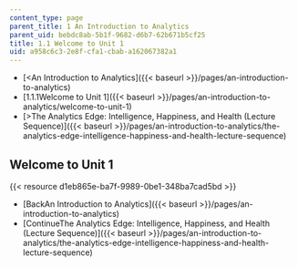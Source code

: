 ```yaml
---
content_type: page
parent_title: 1 An Introduction to Analytics
parent_uid: bebdc8ab-5b1f-9682-d6b7-62b671b5cf25
title: 1.1 Welcome to Unit 1
uid: a958c6c3-2e8f-cfa1-cbab-a162067382a1
---
```


*   [\<An Introduction to Analytics]({{< baseurl >}}/pages/an-introduction-to-analytics)
*   [1.1.1Welcome to Unit 1]({{< baseurl >}}/pages/an-introduction-to-analytics/welcome-to-unit-1)
*   [\>The Analytics Edge: Intelligence, Happiness, and Health (Lecture Sequence)]({{< baseurl >}}/pages/an-introduction-to-analytics/the-analytics-edge-intelligence-happiness-and-health-lecture-sequence)

Welcome to Unit 1
-----------------

{{< resource d1eb865e-ba7f-9989-0be1-348ba7cad5bd >}}

*   [BackAn Introduction to Analytics]({{< baseurl >}}/pages/an-introduction-to-analytics)
*   [ContinueThe Analytics Edge: Intelligence, Happiness, and Health (Lecture Sequence)]({{< baseurl >}}/pages/an-introduction-to-analytics/the-analytics-edge-intelligence-happiness-and-health-lecture-sequence)